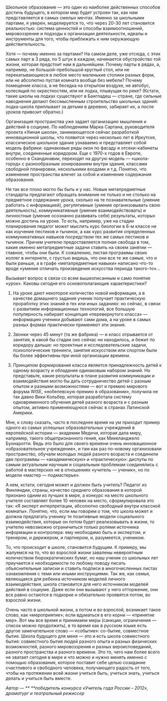 Школьное образование — это один из наиболее действенных способов достичь будущего, в котором мир будет устроен так, как нам представляется в самых смелых мечтах. Именно за школьными партами, я уверен, моделируется то, что через 20-30 лет становится реальностью: система ценностей и способы взаимоотношений, мировоззрение и подходы к организации деятельности, идеалы и инструменты для того, чтобы приближать к ним окружающую действительность.

Хотя — почему именно за партами? На самом деле, уже отсюда, с этих самых парт в 3 ряда, по 5 штук в каждом, начинается обустройство той жизни, которая предстоит нам в дальнейшем. Почему парты в рядах, а, например, не большой-пребольшой круглый стол, или не перекатывающиеся в любое место маленькие столики разных форм, или не абсолютно пустая комната вообще без мебели? Почему помещение класса, а не беседка на открытом воздухе, не автобус, колесящий по окрестностям, или не лодка, плывущая по реке? (Кстати, такие школы на лодках существуют в Бангладеш — стране, где сильные наводнения делают бессмысленным строительство школьных зданий: лодка-школа приплывает за детьми в деревню, забирает их, а после уроков привозит обратно.)

Организация пространства уже задает организацию мышления и действий в социуме. По наблюдениям Марка Сартана, руководителя проекта «Умная школа», занимающегося сейчас разработкой инновационной школы, что появится через несколько лет в Иркутске, классическое школьное здание узнаваемо и представляет собой модель фабрики: одинаковые ряды окон по фасаду и отсеки-кабинеты внутри, соединенные коридором. Еще с 1970-х годов в Европе, особенно в Скандинавии, переходят на другую модель — «школа-город» с разнообразным зонированием внутри здания, классами свободной планировки, несколькими входами и т.д. Понятно, что изменение пространства влечет за собой и изменение содержания образования.

Не так все плохо могло бы быть и у нас. Новые метапредметные стандарты предлагают обращать внимание не только и не столько на предметное содержание урока, сколько на те познавательные (умение работать с информацией), регулятивные (умение организовывать свою деятельность), коммуникативные (умение взаимодействовать) и личностные (умение осознанно развивать себя) результаты, которых можно достичь на уроке. То есть, например, уже на стадии планирования педагог может мыслить курс биологии в 6-м классе не как изучение пестиков и тычинок, а как курс развития определенных коммуникативных навыков посредством тех же самых пестиков и тычинок. Причем учителю предоставляется полная свобода в том, какие именно метапредметные задачи ставить на своем занятии — главное, чтобы они были. К сожалению, листая программы своих коллег в интернете, с грустью видишь, что они все те же самые, что и были раньше, а в графе «метапредметные навыки» написано что-то вроде «умение отличать произведения искусства периода такого-то»…

Вызывает вопрос в связи со всем вышеописанным и само понятие «урок». Каковы сегодня его основополагающие характеристики?

1) На уроке дают некоторое количество новой информации, а в качестве домашнего задания ученик получает практическую проработку этих знаний в тех или иных заданиях: но сейчас, в связи с развитием информационных технологий, все большую популярность набирает концепция «перевернутого класса» — информацию ученики добывают сами дома, а на уроке в самых разных формах практически применяют эти знания.

2) Звонки через 45 минут (та же фабрика) — и класс отрывается от занятия, в какой бы стадии оно сейчас ни находилось, и бежит по коридору дальше: но проектные и исследовательские задачи, психологические тренинги, занятия искусством или спортом были бы более эффективны при иной организации времени.

3) Принципом формирования класса является принадлежность детей к одному возрасту и обладание одинаковым набором знаний. Но представьте, какие результаты в плане развития коммуникации и взаимодействия могло бы дать сотрудничество детей с разным опытом и разными возможностями — вот и премию мирового форума WISE, «нобелевскую премию в образовании», получила не так давно Вики Кольбер, которая разработала систему одновременного обучения детей разного возраста и с разным опытом, активно применяющуюся сейчас в странах Латинской Америки.

Мне, к слову сказать, часто в последнее время на ум приходит пример одного из самых успешных образовательных учреждений в европейской истории — академии Медичи, которая дала миру, например, такого общепризнанного гения, как Микеланджело Буонаротти. Ведь это было для своего времени очень инновационное «образовательное учреждение», и там как раз по-новому организовали пространство, обучали молодых людей разного возраста и соединили две программы — «академическую» и «практическую»: диспуты по самым актуальным научным и социальным проблемам соединялись с работой в мастерских не в отношениях «учитель — ученик», но по модели «мастер — подмастерье».

А кем, кстати, сегодня может и должен быть учитель? Педагог из Финляндии, страны, качество среднего образования в которой признано одним из лучших в мире, а конкурс на место школьного учителя составляет более 10 человек на место, сформулировала это так: «Я эксперт интерпретации, абсолютно свободный внутри классной комнаты». Понятно, что, если мы говорим о том, что школа может и должна предлагать ученику те позитивные модели социального взаимодействия, которые он потом будет реализовывать в жизни, то учителю невозможно ограничиться только ролями источника информации и контролера: ему необходимо быть и экспертом, и тренером, и дирижером, и партнером, и, разумеется, учеником.

То, что происходит в школе, становится будущим. К примеру, мы жалуемся на то, что во взрослой жизни завалены невероятным количеством бюрократических бумаг, но наш ученик со школьных лет приучается к необходимости по любому поводу писать объяснительные записки и ставить подписи в многочисленных листах ознакомления с теми или иными инструкциями. Так же, как семья, являющаяся для ребенка источником моделей личного взаимодействия, школа становится для него источником моделей действий в социуме. Даже если они вызывают у него отторжение, они все равно остаются в подкорке и обязательно проявятся потом, во взрослой жизни.

Очень часто в школьной жизни, а потом и во взрослой, возникает такое слово, как «мероприятие»; если вдуматься в его корни — «принятие мер». Вот мы все время и принимаем меры (санкции, ограничения — список можно продолжить), в то время как в русском языке есть другое замечательное слово — «событие»: со-бытие, совместное бытие. Школа будущего для меня — это и есть школа совместного бытия: совместного бытия людей разного опыта и разных физических возможностей, разного мировоззрения и разных вероисповеданий, разного пространства и разного времени. Это то, чего нам более всего не хватает сегодня в мире и что можно и нужно менять именно с помощью образования, которое поставит себе целью созидание счастливого и свободного человека, получающего радость от того, чтобы на протяжении всей жизни учиться быть, учиться знать, учиться делать и учиться быть вместе.

_Автор — ** **победитель конкурса «Учитель года России – 2012», драматург и театральный режиссер_
